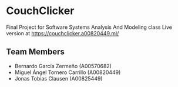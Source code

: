 # CouchClicker
Final Project for Software Systems Analysis And Modeling class 
Live version at <https://couchclicker.a00820449.ml/> 

## Team Members
- Bernardo García Zermeño (A00570682)
- Miguel Ángel Tornero Carrillo (A00820449)
- Jonas Tobias Clausen (A00825449)
